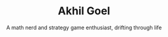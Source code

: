 ---
layout: page
title: Akhil Goel
subtitle: A math nerd and strategy game enthusiast, drifting through life
cover-img: /assets/img/bg.jpg
---